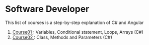 # Software Developer
This list of courses is a step-by-step explanation of C# and Angular

1. <a href="https://github.com/DzhansuHalim/Software_Developer/tree/main/Course01/Course01"> Course01 </a>: Variables, Conditional statement, Loops, Arrays (C#)
2. <a href="https://github.com/DzhansuHalim/Software_Developer/tree/main/Course02/Course02"> Course02 </a>: Class, Methods and Parameters (C#)

